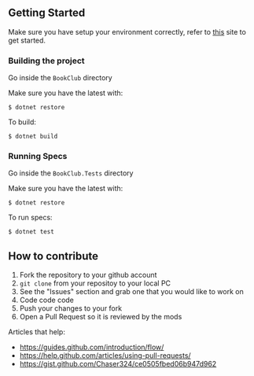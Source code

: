 ## Getting Started

Make sure you have setup your environment correctly, refer to [this](https://www.microsoft.com/net/core) site to get started.

### Building the project

Go inside the `BookClub` directory

Make sure you have the latest with:

    $ dotnet restore

To build:

    $ dotnet build

### Running Specs

Go inside the `BookClub.Tests` directory

Make sure you have the latest with:

    $ dotnet restore

To run specs:

    $ dotnet test

## How to contribute

1. Fork the repository to your github account
1. `git clone` from your repositoy to your local PC
1. See the "Issues" section and grab one that you would like to work on
1. Code code code
1. Push your changes to your fork
2. Open a Pull Request so it is reviewed by the mods

Articles that help: 
- https://guides.github.com/introduction/flow/
- https://help.github.com/articles/using-pull-requests/
- https://gist.github.com/Chaser324/ce0505fbed06b947d962
